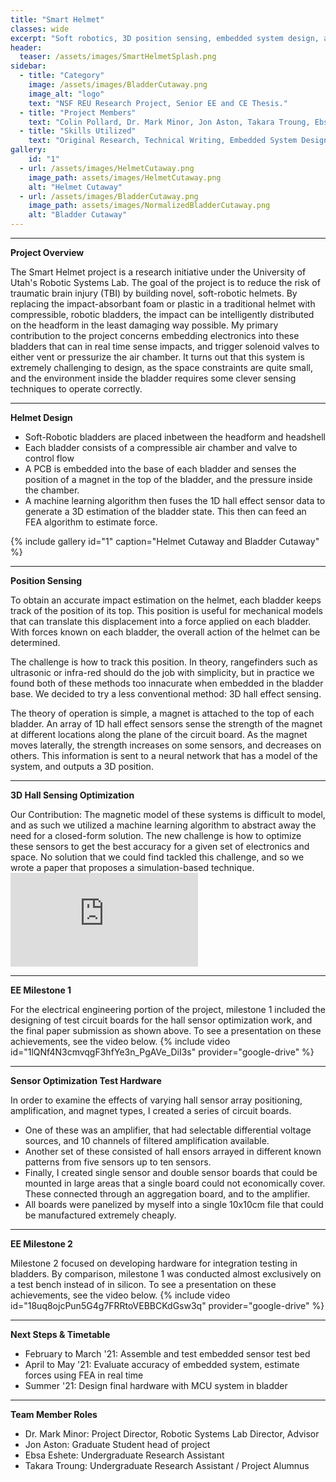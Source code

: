 ```yaml
---
title: "Smart Helmet"
classes: wide
excerpt: "Soft robotics, 3D position sensing, embedded system design, and more!"
header:
  teaser: /assets/images/SmartHelmetSplash.png
sidebar:
  - title: "Category"
    image: /assets/images/BladderCutaway.png
    image_alt: "logo"
    text: "NSF REU Research Project, Senior EE and CE Thesis."
  - title: "Project Members"
    text: "Colin Pollard, Dr. Mark Minor, Jon Aston, Takara Troung, Ebsa Eshete."
  - title: "Skills Utilized"
    text: "Original Research, Technical Writing, Embedded System Design, Mechanical Design, 3D Printing, PCB Design."
gallery:
    id: "1"
  - url: /assets/images/HelmetCutaway.png
    image_path: assets/images/HelmetCutaway.png
    alt: "Helmet Cutaway"
  - url: /assets/images/BladderCutaway.png
    image_path: assets/images/NormalizedBladderCutaway.png
    alt: "Bladder Cutaway"
---
```


---

**Project Overview**

The Smart Helmet project is a research initiative under the University of Utah's Robotic Systems Lab. The goal of the project is to reduce the risk of traumatic brain injury (TBI) by building novel, soft-robotic helmets. By replacing the impact-absorbant foam or plastic in a traditional helmet with compressible, robotic bladders, the impact can be intelligently distributed on the headform in the least damaging way possible. My primary contribution to the project concerns embedding electronics into these bladders that can in real time sense impacts, and trigger solenoid valves to either vent or pressurize the air chamber. It turns out that this system is extremely challenging to design, as the space constraints are quite small, and the environment inside the bladder requires some clever sensing techniques to operate correctly.

---

**Helmet Design**
<ul>
  <li>Soft-Robotic bladders are placed inbetween the headform and headshell</li>
  <li>Each bladder consists of a compressible air chamber and valve to control flow</li>
  <li>A PCB is embedded into the base of each bladder and senses the position of a magnet in the top of the bladder, and the pressure inside the chamber.</li>
  <li>A machine learning algorithm then fuses the 1D hall effect sensor data to generate a 3D estimation of the bladder state. This then can feed an FEA algorithm to estimate force.</li>
</ul>
{% include gallery id="1" caption="Helmet Cutaway and Bladder Cutaway" %}

---

**Position Sensing**

To obtain an accurate impact estimation on the helmet, each bladder keeps track of the position of its top. This position is useful for mechanical models that can translate this displacement into a force applied on each bladder. With forces known on each bladder, the overall action of the helmet can be determined.

The challenge is how to track this position. In theory, rangefinders such as ultrasonic or infra-red should do the job with simplicity, but in practice we found both of these methods too innacurate when embedded in the bladder base. We decided to try a less conventional method: 3D hall effect sensing.

The theory of operation is simple, a magnet is attached to the top of each bladder. An array of 1D hall effect sensors sense the strength of the magnet at different locations along the plane of the circuit board. As the magnet moves laterally, the strength increases on some sensors, and decreases on others. This information is sent to a neural network that has a model of the system, and outputs a 3D position.

---

**3D Hall Sensing Optimization**

Our Contribution: The magnetic model of these systems is difficult to model, and as such we utilized a machine learning algorithm to abstract away the need for a closed-form solution. The new challenge is how to optimize these sensors to get the best accuracy for a given set of electronics and space. No solution that we could find tackled this challenge, and so we wrote a paper that proposes a simulation-based technique.
<embed src="https://colinpollard.github.io/assets/documents/MagneticSensorDesign.pdf" type="application/pdf" />

---

**EE Milestone 1**

For the electrical engineering portion of the project, milestone 1 included the designing of test circuit boards for the hall sensor optimization work, and the final paper submission as shown above. To see a presentation on these achievements, see the video below.
{% include video id="1lQNf4N3cmvqgF3hfYe3n_PgAVe_DiI3s" provider="google-drive" %}

---

**Sensor Optimization Test Hardware**

In order to examine the effects of varying hall sensor array positioning, amplification, and magnet types, I created a series of circuit boards. 
- One of these was an amplifier, that had selectable differential voltage sources, and 10 channels of filtered amplification available. 
- Another set of these consisted of hall ensors arrayed in different known patterns from five sensors up to ten sensors. 
- Finally, I created single sensor and double sensor boards that could be mounted in large areas that a single board could not economically cover. These connected through an aggregation board, and to the amplifier.
- All boards were panelized by myself into a single 10x10cm file that could be manufactured extremely cheaply.

---

**EE Milestone 2**

Milestone 2 focused on developing hardware for integration testing in bladders. By comparison, milestone 1 was conducted almost exclusively on a test bench instead of in silicon. To see a presentation on these achievements, see the video below.
{% include video id="18uq8ojcPun5G4g7FRRtoVEBBCKdGsw3q" provider="google-drive" %}

---

**Next Steps & Timetable**

- February to March '21: Assemble and test embedded sensor test bed
- April to May '21: Evaluate accuracy of embedded system, estimate forces using FEA in real time
- Summer '21: Design final hardware with MCU system in bladder

---

**Team Member Roles**

- Dr. Mark Minor: Project Director, Robotic Systems Lab Director, Advisor
- Jon Aston: Graduate Student head of project
- Ebsa Eshete: Undergraduate Research Assistant
- Takara Troung: Undergraduate Research Assistant / Project Alumnus
